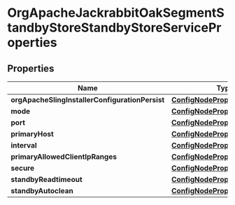 

# OrgApacheJackrabbitOakSegmentStandbyStoreStandbyStoreServiceProperties

## Properties

Name | Type | Description | Notes
------------ | ------------- | ------------- | -------------
**orgApacheSlingInstallerConfigurationPersist** | [**ConfigNodePropertyBoolean**](ConfigNodePropertyBoolean.md) |  |  [optional]
**mode** | [**ConfigNodePropertyDropDown**](ConfigNodePropertyDropDown.md) |  |  [optional]
**port** | [**ConfigNodePropertyInteger**](ConfigNodePropertyInteger.md) |  |  [optional]
**primaryHost** | [**ConfigNodePropertyString**](ConfigNodePropertyString.md) |  |  [optional]
**interval** | [**ConfigNodePropertyInteger**](ConfigNodePropertyInteger.md) |  |  [optional]
**primaryAllowedClientIpRanges** | [**ConfigNodePropertyArray**](ConfigNodePropertyArray.md) |  |  [optional]
**secure** | [**ConfigNodePropertyBoolean**](ConfigNodePropertyBoolean.md) |  |  [optional]
**standbyReadtimeout** | [**ConfigNodePropertyInteger**](ConfigNodePropertyInteger.md) |  |  [optional]
**standbyAutoclean** | [**ConfigNodePropertyBoolean**](ConfigNodePropertyBoolean.md) |  |  [optional]



